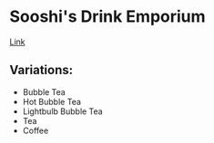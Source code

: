 # Sooshi's Drink Emporium

[Link](http://i6.cims.nyu.edu/~ss8403/drawing/assignment02/)

## Variations:
- Bubble Tea
- Hot Bubble Tea
- Lightbulb Bubble Tea
- Tea
- Coffee